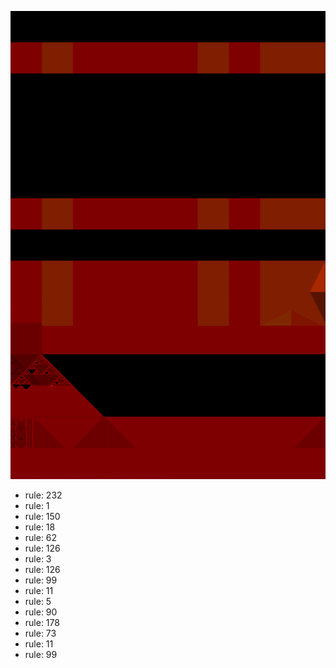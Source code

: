 ![photo](./output.png) 
 * rule: 232
* rule: 1
* rule: 150
* rule: 18
* rule: 62
* rule: 126
* rule: 3
* rule: 126
* rule: 99
* rule: 11
* rule: 5
* rule: 90
* rule: 178
* rule: 73
* rule: 11
* rule: 99

